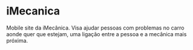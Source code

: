 # iMecanica
Mobile site da iMecânica.
Visa ajudar pessoas com problemas no carro aonde quer que estejam, uma ligação entre a pessoa e a mecânica mais próxima.
